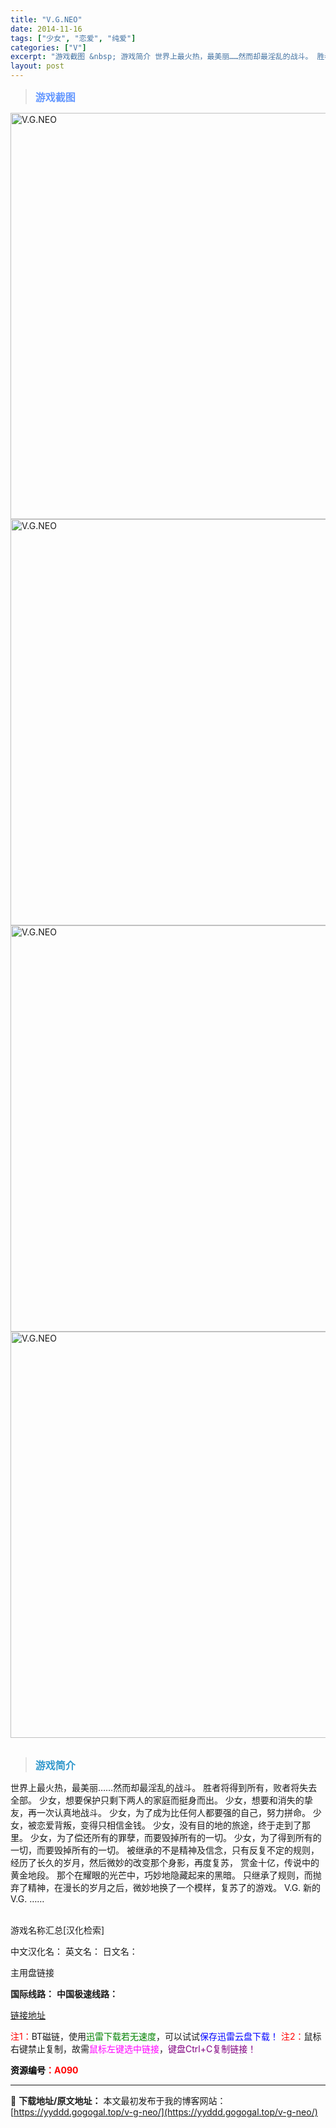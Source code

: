 ```yaml
---
title: "V.G.NEO"
date: 2014-11-16
tags: ["少女", "恋爱", "纯爱"]
categories: ["V"]
excerpt: "游戏截图 &nbsp; 游戏简介 世界上最火热，最美丽……然而却最淫乱的战斗。 胜者将得到所有，败者将失去全部。 少女，想要保护只剩下两人的家庭而挺身而出。 少女，想要和消失的挚友，再一次认真地战斗。 少女，为了成为比任何人都要强的自己，努力拼命。 少女，被恋爱背叛，变得只相信金钱。 少女，没有目的&hellip;"
layout: post
---
```


<div>
<blockquote><b><span style="font-size: 12pt; color: #6699ff;">游戏截图</span></b></blockquote>
<div><img title="点击放大" src="https://yyddd.gogogal.top/wp-content/uploads/2025/04/20250430_6811fe648429a.webp" alt="V.G.NEO" width="650" /></div>
<div><img title="点击放大" src="https://yyddd.gogogal.top/wp-content/uploads/2025/04/20250430_6811fe66217eb.webp" alt="V.G.NEO" width="650" /></div>
<div><img title="点击放大" src="https://yyddd.gogogal.top/wp-content/uploads/2025/04/20250430_6811fe6791167.webp" alt="V.G.NEO" width="650" /></div>
<div><img title="点击放大" src="https://yyddd.gogogal.top/wp-content/uploads/2025/04/20250430_6811fe69a432d.webp" alt="V.G.NEO" width="650" /></div>
&nbsp;
<blockquote><b><span style="font-size: 12pt; color: #3399cc;">游戏简介</span></b></blockquote>
<div>世界上最火热，最美丽……然而却最淫乱的战斗。
胜者将得到所有，败者将失去全部。
少女，想要保护只剩下两人的家庭而挺身而出。
少女，想要和消失的挚友，再一次认真地战斗。
少女，为了成为比任何人都要强的自己，努力拼命。
少女，被恋爱背叛，变得只相信金钱。
少女，没有目的地的旅途，终于走到了那里。
少女，为了偿还所有的罪孽，而要毁掉所有的一切。
少女，为了得到所有的一切，而要毁掉所有的一切。
被继承的不是精神及信念，只有反复不定的规则，
经历了长久的岁月，然后微妙的改变那个身影，再度复苏，
赏金十亿，传说中的黄金地段。
那个在耀眼的光芒中，巧妙地隐藏起来的黑暗。
只继承了规则，而抛弃了精神，在漫长的岁月之后，微妙地换了一个模样，复苏了的游戏。
V.G.
新的V.G. ……</div>
&nbsp;

游戏名称汇总[汉化检索]

中文汉化名：
英文名：
日文名：
</div>
<div class="panel panel-primary">
<div class="panel-heading">主用盘链接</div>
<div class="panel-body">

<b>国际线路：</b>
<b>中国极速线路：</b>

<!--wechatfans start-->

<a href="https://pan.xunlei.com/s/VOSS8WA6Oaah9_YnYGGCInhPA1?pwd=vzif#">链接地址</a>

<!--wechatfans end-->
<span style="color: #ff0000;">注1：</span>BT磁链，使用<span style="color: #008000;">迅雷下载若无速度</span>，可以试试<span style="color: #0000ff;">保存迅雷云盘下载！</span>
<span style="color: #ff0000;">注2：</span>鼠标右键禁止复制，故需<span style="color: #ff00ff;">鼠标左键选中链接</span>，<span style="color: #800080;">键盘Ctrl+C复制链接！</span>

</div>
<div class="panel-footer"><span style="color: #ff0000;"><b><span style="color: #000000;">资源编号</span>：A090</b></span></div>
</div>

---
📖 **下载地址/原文地址：** 本文最初发布于我的博客网站：[https://yyddd.gogogal.top/v-g-neo/](https://yyddd.gogogal.top/v-g-neo/)

